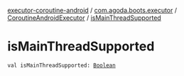 [executor-coroutine-android](../../index.md) / [com.agoda.boots.executor](../index.md) / [CoroutineAndroidExecutor](index.md) / [isMainThreadSupported](./is-main-thread-supported.md)

# isMainThreadSupported

`val isMainThreadSupported: `[`Boolean`](https://kotlinlang.org/api/latest/jvm/stdlib/kotlin/-boolean/index.html)